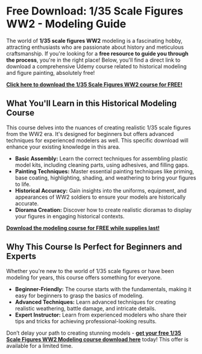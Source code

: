# Free Download: 1/35 Scale Figures WW2 - Modeling Guide

The world of **1/35 scale figures WW2** modeling is a fascinating hobby, attracting enthusiasts who are passionate about history and meticulous craftsmanship. If you're looking for a **free resource to guide you through the process**, you're in the right place! Below, you'll find a direct link to download a comprehensive Udemy course related to historical modeling and figure painting, absolutely free!

[**Click here to download the 1/35 Scale Figures WW2 course for FREE!**](https://udemywork.com/1-35-scale-figures-ww2)

## What You'll Learn in this Historical Modeling Course

This course delves into the nuances of creating realistic 1/35 scale figures from the WW2 era. It's designed for beginners but offers advanced techniques for experienced modelers as well. This specific download will enhance your existing knowledge in this area.

*   **Basic Assembly:** Learn the correct techniques for assembling plastic model kits, including cleaning parts, using adhesives, and filling gaps.
*   **Painting Techniques:** Master essential painting techniques like priming, base coating, highlighting, shading, and weathering to bring your figures to life.
*   **Historical Accuracy:** Gain insights into the uniforms, equipment, and appearances of WW2 soldiers to ensure your models are historically accurate.
*   **Diorama Creation:** Discover how to create realistic dioramas to display your figures in engaging historical contexts.

[**Download the modeling course for FREE while supplies last!**](https://udemywork.com/1-35-scale-figures-ww2)

## Why This Course Is Perfect for Beginners and Experts

Whether you're new to the world of 1/35 scale figures or have been modeling for years, this course offers something for everyone.

*   **Beginner-Friendly:** The course starts with the fundamentals, making it easy for beginners to grasp the basics of modeling.
*   **Advanced Techniques:** Learn advanced techniques for creating realistic weathering, battle damage, and intricate details.
*   **Expert Instructor:** Learn from experienced modelers who share their tips and tricks for achieving professional-looking results.

Don’t delay your path to creating stunning models - **[get your free 1/35 Scale Figures WW2 Modeling course download here](https://udemywork.com/1-35-scale-figures-ww2)** today! This offer is available for a limited time.
